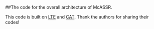 ##The code for the overall architecture of McASSR. 

This code is built on  [LTE](https://github.com/jaewon-lee-b/lte) and [CAT](https://github.com/zhengchen1999/CAT). Thank the authors for sharing their codes!

